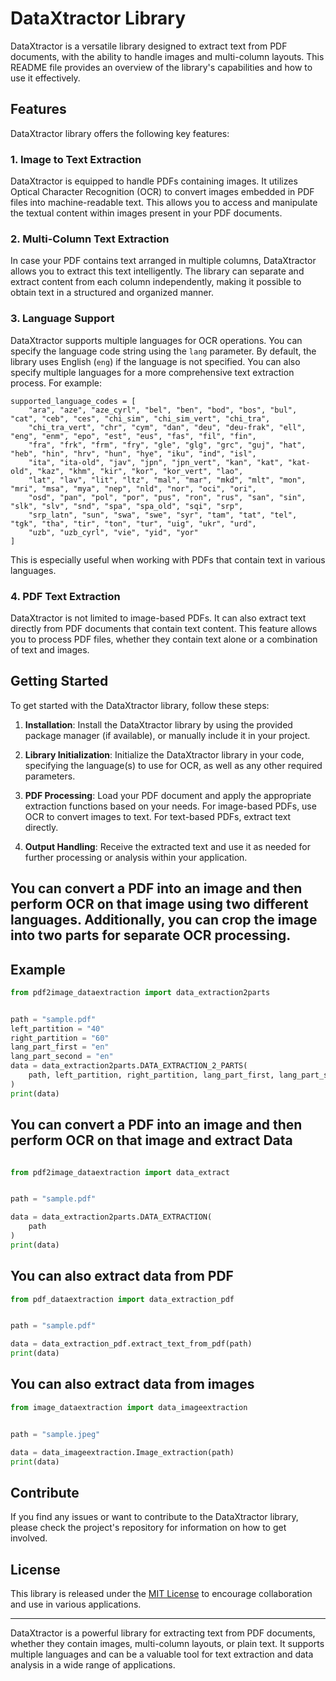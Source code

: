 # DataXtractor Library

DataXtractor is a versatile library designed to extract text from PDF documents, with the ability to handle images and multi-column layouts. This README file provides an overview of the library's capabilities and how to use it effectively.

## Features

DataXtractor library offers the following key features:

### 1. Image to Text Extraction

DataXtractor is equipped to handle PDFs containing images. It utilizes Optical Character Recognition (OCR) to convert images embedded in PDF files into machine-readable text. This allows you to access and manipulate the textual content within images present in your PDF documents.

### 2. Multi-Column Text Extraction

In case your PDF contains text arranged in multiple columns, DataXtractor allows you to extract this text intelligently. The library can separate and extract content from each column independently, making it possible to obtain text in a structured and organized manner.

### 3. Language Support

DataXtractor supports multiple languages for OCR operations. You can specify the language code string using the `lang` parameter. By default, the library uses English (`eng`) if the language is not specified. You can also specify multiple languages for a more comprehensive text extraction process. For example:

```
supported_language_codes = [
    "ara", "aze", "aze_cyrl", "bel", "ben", "bod", "bos", "bul", "cat", "ceb", "ces", "chi_sim", "chi_sim_vert", "chi_tra",
    "chi_tra_vert", "chr", "cym", "dan", "deu", "deu-frak", "ell", "eng", "enm", "epo", "est", "eus", "fas", "fil", "fin",
    "fra", "frk", "frm", "fry", "gle", "glg", "grc", "guj", "hat", "heb", "hin", "hrv", "hun", "hye", "iku", "ind", "isl",
    "ita", "ita-old", "jav", "jpn", "jpn_vert", "kan", "kat", "kat-old", "kaz", "khm", "kir", "kor", "kor_vert", "lao",
    "lat", "lav", "lit", "ltz", "mal", "mar", "mkd", "mlt", "mon", "mri", "msa", "mya", "nep", "nld", "nor", "oci", "ori",
    "osd", "pan", "pol", "por", "pus", "ron", "rus", "san", "sin", "slk", "slv", "snd", "spa", "spa_old", "sqi", "srp",
    "srp_latn", "sun", "swa", "swe", "syr", "tam", "tat", "tel", "tgk", "tha", "tir", "ton", "tur", "uig", "ukr", "urd",
    "uzb", "uzb_cyrl", "vie", "yid", "yor"
]

```

This is especially useful when working with PDFs that contain text in various languages.

### 4. PDF Text Extraction

DataXtractor is not limited to image-based PDFs. It can also extract text directly from PDF documents that contain text content. This feature allows you to process PDF files, whether they contain text alone or a combination of text and images.

## Getting Started

To get started with the DataXtractor library, follow these steps:

1. **Installation**: Install the DataXtractor library by using the provided package manager (if available), or manually include it in your project.

2. **Library Initialization**: Initialize the DataXtractor library in your code, specifying the language(s) to use for OCR, as well as any other required parameters.

3. **PDF Processing**: Load your PDF document and apply the appropriate extraction functions based on your needs. For image-based PDFs, use OCR to convert images to text. For text-based PDFs, extract text directly.

4. **Output Handling**: Receive the extracted text and use it as needed for further processing or analysis within your application.

## You can convert a PDF into an image and then perform OCR on that image using two different languages. Additionally, you can crop the image into two parts for separate OCR processing.

## Example

```python
from pdf2image_dataextraction import data_extraction2parts


path = "sample.pdf"
left_partition = "40"
right_partition = "60"
lang_part_first = "en"
lang_part_second = "en"
data = data_extraction2parts.DATA_EXTRACTION_2_PARTS(
    path, left_partition, right_partition, lang_part_first, lang_part_second
)
print(data)

```

## You can convert a PDF into an image and then perform OCR on that image and extract Data

```python

from pdf2image_dataextraction import data_extract


path = "sample.pdf"

data = data_extraction2parts.DATA_EXTRACTION(
    path
)
print(data)

```

## You can also extract data from PDF

```python
from pdf_dataextraction import data_extraction_pdf


path = "sample.pdf"

data = data_extraction_pdf.extract_text_from_pdf(path)
print(data)


```

## You can also extract data from images

```python
from image_dataextraction import data_imageextraction


path = "sample.jpeg"

data = data_imageextraction.Image_extraction(path)
print(data)

```

## Contribute

If you find any issues or want to contribute to the DataXtractor library, please check the project's repository for information on how to get involved.

## License

This library is released under the [MIT License](LICENSE) to encourage collaboration and use in various applications.

---

DataXtractor is a powerful library for extracting text from PDF documents, whether they contain images, multi-column layouts, or plain text. It supports multiple languages and can be a valuable tool for text extraction and data analysis in a wide range of applications.
